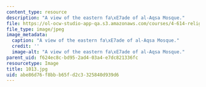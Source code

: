 ```yaml
---
content_type: resource
description: "A view of the eastern fa\xE7ade of al-Aqsa Mosque."
file: https://ol-ocw-studio-app-qa.s3.amazonaws.com/courses/4-614-religious-architecture-and-islamic-cultures-fall-2002/abe86d76f8bbb65fd2c3325840d939d6_1013.jpg
file_type: image/jpeg
image_metadata:
  caption: "A view of the eastern fa\xE7ade of al-Aqsa Mosque."
  credit: ''
  image-alt: "A view of the eastern fa\xE7ade of al-Aqsa Mosque."
parent_uid: f624ec8c-bd95-2ad4-03a4-e7dc821336fc
resourcetype: Image
title: 1013.jpg
uid: abe86d76-f8bb-b65f-d2c3-325840d939d6
---
```

